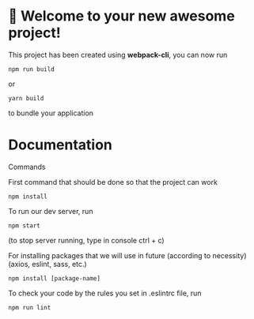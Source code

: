 # 🚀 Welcome to your new awesome project!

This project has been created using **webpack-cli**, you can now run

```
npm run build
```

or

```
yarn build
```

to bundle your application

# Documentation

Commands

First command that should be done so that the project can work

```
npm install
```

To run our dev server, run

```
npm start
```

(to stop server running, type in console ctrl + c)

For installing packages that we will use in future (according to necessity)(axios, eslint, sass, etc.)

```
npm install [package-name]
```

To check your code by the rules you set in .eslintrc file, run

```
npm run lint
```
